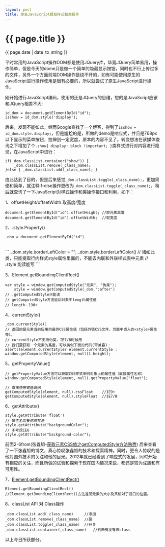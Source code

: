 ```yaml
---
layout: post
title: 原生JavaScript提取样式和类操作
---
```


{{ page.title }}
================
<p class="meta">{{ page.date | date_to_string }}</p>

平时常用的JavaScript操作DOM都是使用JQuery库，毕竟JQuery简单易用，操作简单，但是今天的dome只是做一个简单的隐藏显示按钮，同时也不行上传过多的文件，另外一个方面前端DOM操作是绕不开的，如有可能使用原生的JavaScript进行操作使用是很有必要的，所以就尝试了原生JavaScript进行操作。     

刚开始进行JavaScript编码，使用的还是JQuery的思维，想的是JavaScript应该和JQuery相差不大:
```
id_dom = document.getElementById("id");
isshow = id_dom.style('display');
```
后来，发现不能如此，继而Google查找了一个博客，得到了`isshow = id_dom.style.display;`，但是尴尬的是，所做的demo是响应式，并且是768px以下显示的菜单按钮，拉伸到一定宽度，原本的内容不见了。转变想法在该媒体查询之下增加了个`.show{ display: block !important; }`类样式进行对内容进行隐现，在JavaScript中进行：
```
if(_dom.classList.container("show")) {
	_dom.classList.remove(_class_name);
}else { _dom.classList.add(_class_name); }
```
由此达到了目的，但是后来感觉`_dom.classList.toggle(_class_name);`，更加简便和简单，就注释if-else操作更改为`_dom.classList.toggle(_class_name);`，稍后就查询了一下JavaScript对样式操作和类操作接口和利用，如下：

1、offsetHeight/offsetWidth 取高度/宽度

```
document.getElementById("id").offsetHeight; //取元素高度
document.getElementById("id").offsetWidth;  //取宽度
```

2、.style.Property()

```
_dom = document.getElementById("id")	
```
<br />
```
_dom.style.borderLeftColor = "";
_dom.style.borderLeftColor()
// 诸如此类，只能提取行内样式style属性里面的，不能去内联和外联样式表中元素
// .style 能读能写
```

3、Element.getBoundingClientRect()

```
var style = window.getComputedStyle("元素", "伪类");
	style = window.getComputedStyle(_dom,':after')
// .getComputedStyle只能读
// getComputedStyle方法返回对象中length属性值
// length：190+
```

4、currentStyle()

```
_dom.currentStyle()
// 返回的是元素当前应用的最终CSS属性值（包括外链CSS文件，页面中嵌入的<style>属性等）。
// currentStyle不支持伪类，IE7/8时候用
// 我们要获取一个元素的高度，可以类似下面的代码(带兼容)：
alert((element.currentStyle? element.currentStyle : window.getComputedStyle(element, null)).height);
```

5、getPropertyValue()

```
// getPropertyValue方法可以获取CSS样式申明对象上的属性值（直接属性名称）
window.getComputedStyle(element, null).getPropertyValue("float");

// 直接使用键值访问
getComputedStyle(element, null).cssFloat	//IE9+
getComputedStyle(element, null).styleFloat	//IE7/8
```

6、getAttribute()

```
style.getAttribute('float')
// 属性名需要驼峰写法
style.getAttribute("backgroundColor");
// 不考虑IE6
style.getAttribute("background-color");
```

前面2-6from(张鑫旭-[获取元素CSS值之getComputedStyle方法熟悉](http://www.zhangxinxu.com/wordpress/2012/05/getcomputedstyle-js-getpropertyvalue-currentstyle/))
后来查看了一下张鑫旭的博文，真心惊叹张鑫旭的技术和探索精神，同时，更令人惊叹的是他对国外技术的关注和他的目光。2012年就已经看到了响应式的发展，同时开始有相应的关注，而且所做的试验和探索于现在国内情况来说，都还是较为成熟和有可用性。   

7、[Element.getBoundingClientRect()](MDN-https://developer.mozilla.org/zh-CN/docs/Web/API/Element/getBoundingClientRect)    

```
Element.getBoundingClientRect()
//Element.getBoundingClientRect()方法返回元素的大小及其相对于视口的位置。	
```

8、classList API 对 Class操作

```
_dom.classList.add(_class_name) 	//添加
_dom.classList.remove(_class_name)	//删
_dom.classList.toggle(_class_name)	//开关
_dom.classList.container(_class_name) 	//判断有没有该class
```

以上今日所获部分。












































